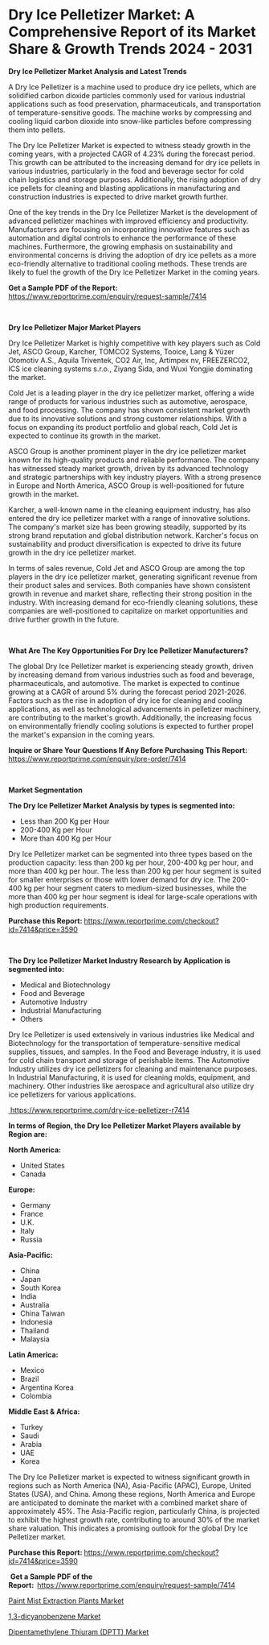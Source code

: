 <p><h1>Dry Ice Pelletizer Market: A Comprehensive Report of its Market Share & Growth Trends 2024 - 2031</h1></p><p><strong>Dry Ice Pelletizer Market Analysis and Latest Trends</strong></p>
<p><p>A Dry Ice Pelletizer is a machine used to produce dry ice pellets, which are solidified carbon dioxide particles commonly used for various industrial applications such as food preservation, pharmaceuticals, and transportation of temperature-sensitive goods. The machine works by compressing and cooling liquid carbon dioxide into snow-like particles before compressing them into pellets.</p><p>The Dry Ice Pelletizer Market is expected to witness steady growth in the coming years, with a projected CAGR of 4.23% during the forecast period. This growth can be attributed to the increasing demand for dry ice pellets in various industries, particularly in the food and beverage sector for cold chain logistics and storage purposes. Additionally, the rising adoption of dry ice pellets for cleaning and blasting applications in manufacturing and construction industries is expected to drive market growth further.</p><p>One of the key trends in the Dry Ice Pelletizer Market is the development of advanced pelletizer machines with improved efficiency and productivity. Manufacturers are focusing on incorporating innovative features such as automation and digital controls to enhance the performance of these machines. Furthermore, the growing emphasis on sustainability and environmental concerns is driving the adoption of dry ice pellets as a more eco-friendly alternative to traditional cooling methods. These trends are likely to fuel the growth of the Dry Ice Pelletizer Market in the coming years.</p></p>
<p><strong>Get a Sample PDF of the Report:&nbsp;</strong> <a href="https://www.reportprime.com/enquiry/request-sample/7414">https://www.reportprime.com/enquiry/request-sample/7414</a></p>
<p>&nbsp;</p>
<p><strong>Dry Ice Pelletizer Major Market Players</strong></p>
<p><p>Dry Ice Pelletizer Market is highly competitive with key players such as Cold Jet, ASCO Group, Karcher, TOMCO2 Systems, Tooice, Lang & Yüzer Otomotiv A.S., Aquila Triventek, CO2 Air, Inc, Artimpex nv, FREEZERCO2, ICS ice cleaning systems s.r.o., Ziyang Sida, and Wuxi Yongjie dominating the market. </p><p>Cold Jet is a leading player in the dry ice pelletizer market, offering a wide range of products for various industries such as automotive, aerospace, and food processing. The company has shown consistent market growth due to its innovative solutions and strong customer relationships. With a focus on expanding its product portfolio and global reach, Cold Jet is expected to continue its growth in the market.</p><p>ASCO Group is another prominent player in the dry ice pelletizer market known for its high-quality products and reliable performance. The company has witnessed steady market growth, driven by its advanced technology and strategic partnerships with key industry players. With a strong presence in Europe and North America, ASCO Group is well-positioned for future growth in the market.</p><p>Karcher, a well-known name in the cleaning equipment industry, has also entered the dry ice pelletizer market with a range of innovative solutions. The company's market size has been growing steadily, supported by its strong brand reputation and global distribution network. Karcher's focus on sustainability and product diversification is expected to drive its future growth in the dry ice pelletizer market.</p><p>In terms of sales revenue, Cold Jet and ASCO Group are among the top players in the dry ice pelletizer market, generating significant revenue from their product sales and services. Both companies have shown consistent growth in revenue and market share, reflecting their strong position in the industry. With increasing demand for eco-friendly cleaning solutions, these companies are well-positioned to capitalize on market opportunities and drive further growth in the future.</p></p>
<p>&nbsp;</p>
<p><strong>What Are The Key Opportunities For Dry Ice Pelletizer Manufacturers?</strong></p>
<p><p>The global Dry Ice Pelletizer market is experiencing steady growth, driven by increasing demand from various industries such as food and beverage, pharmaceuticals, and automotive. The market is expected to continue growing at a CAGR of around 5% during the forecast period 2021-2026. Factors such as the rise in adoption of dry ice for cleaning and cooling applications, as well as technological advancements in pelletizer machinery, are contributing to the market's growth. Additionally, the increasing focus on environmentally friendly cooling solutions is expected to further propel the market's expansion in the coming years.</p></p>
<p><strong>Inquire or Share Your Questions If Any Before Purchasing This Report:</strong> <a href="https://www.reportprime.com/enquiry/pre-order/7414">https://www.reportprime.com/enquiry/pre-order/7414</a></p>
<p>&nbsp;</p>
<p><strong>Market Segmentation</strong></p>
<p><strong>The Dry Ice Pelletizer Market Analysis by types is segmented into:</strong></p>
<p><ul><li>Less than 200 Kg per Hour</li><li>200-400 Kg per Hour</li><li>More than 400 Kg per Hour</li></ul></p>
<p><p>Dry Ice Pelletizer market can be segmented into three types based on the production capacity: less than 200 kg per hour, 200-400 kg per hour, and more than 400 kg per hour. The less than 200 kg per hour segment is suited for smaller enterprises or those with lower demand for dry ice. The 200-400 kg per hour segment caters to medium-sized businesses, while the more than 400 kg per hour segment is ideal for large-scale operations with high production requirements.</p></p>
<p><strong>Purchase this Report:&nbsp;</strong><a href="https://www.reportprime.com/checkout?id=7414&price=3590">https://www.reportprime.com/checkout?id=7414&price=3590</a></p>
<p>&nbsp;</p>
<p><strong>The Dry Ice Pelletizer Market Industry Research by Application is segmented into:</strong></p>
<p><ul><li>Medical and Biotechnology</li><li>Food and Beverage</li><li>Automotive Industry</li><li>Industrial Manufacturing</li><li>Others</li></ul></p>
<p><p>Dry Ice Pelletizer is used extensively in various industries like Medical and Biotechnology for the transportation of temperature-sensitive medical supplies, tissues, and samples. In the Food and Beverage industry, it is used for cold chain transport and storage of perishable items. The Automotive Industry utilizes dry ice pelletizers for cleaning and maintenance purposes. In Industrial Manufacturing, it is used for cleaning molds, equipment, and machinery. Other industries like aerospace and agricultural also utilize dry ice pelletizers for various applications.</p></p>
<p><a href="https://www.reportprime.com/dry-ice-pelletizer-r7414">&nbsp;https://www.reportprime.com/dry-ice-pelletizer-r7414</a></p>
<p><strong>In terms of Region, the Dry Ice Pelletizer Market Players available by Region are:</strong></p>
<p>
    <p> <strong> North America: </strong>
        <ul>
            <li>United States</li>
            <li>Canada</li>
        </ul>
        </p> 
    <p> <strong> Europe: </strong>
        <ul>
            <li>Germany</li>
            <li>France</li>
            <li>U.K.</li>
            <li>Italy</li>
            <li>Russia</li>
        </ul>
        </p> 
    <p> <strong> Asia-Pacific: </strong>
        <ul>
            <li>China</li>
            <li>Japan</li>
            <li>South Korea</li>
            <li>India</li>
            <li>Australia</li>
            <li>China Taiwan</li>
            <li>Indonesia</li>
            <li>Thailand</li>
            <li>Malaysia</li>
        </ul>
        </p> 
    <p> <strong> Latin America: </strong>
        <ul>
            <li>Mexico</li>
            <li>Brazil</li>
            <li>Argentina Korea</li>
            <li>Colombia</li>
        </ul>
        </p> 
    <p> <strong> Middle East & Africa: </strong>
        <ul>
            <li>Turkey</li>
            <li>Saudi</li>
            <li>Arabia</li>
            <li>UAE</li>
            <li>Korea</li>
        </ul>
    </p>
    </p>
<p><p>The Dry Ice Pelletizer market is expected to witness significant growth in regions such as North America (NA), Asia-Pacific (APAC), Europe, United States (USA), and China. Among these regions, North America and Europe are anticipated to dominate the market with a combined market share of approximately 45%. The Asia-Pacific region, particularly China, is projected to exhibit the highest growth rate, contributing to around 30% of the market share valuation. This indicates a promising outlook for the global Dry Ice Pelletizer market.</p></p>
<p><strong>Purchase this Report: </strong><a href="https://www.reportprime.com/checkout?id=7414&price=3590">https://www.reportprime.com/checkout?id=7414&price=3590</a></p>
<p>&nbsp;<strong>Get a Sample PDF of the Report:&nbsp;&nbsp;</strong><a href="https://www.reportprime.com/enquiry/request-sample/7414">https://www.reportprime.com/enquiry/request-sample/7414</a></p>
<p><strong></strong></p>
<p><p><a href="https://www.linkedin.com/pulse/paint-mist-extraction-plants-market-challenges-opportunities-itdif?trackingId=zu5mrLZuWxwNQFlFuw0QEg%3D%3D">Paint Mist Extraction Plants Market</a></p><p><a href="https://www.linkedin.com/pulse/13-dicyanobenzene-market-research-report-forecasted-period-from-nzqcc?trackingId=XMwe5GEhcgE8VTjZ44mxMw%3D%3D">1,3-dicyanobenzene Market</a></p><p><a href="https://www.linkedin.com/pulse/dipentamethylene-thiuram-dptt-market-furnish-information-size-w4iof?trackingId=DqGhGtx79jlBPG9i5lKhgg%3D%3D">Dipentamethylene Thiuram (DPTT) Market</a></p></p>